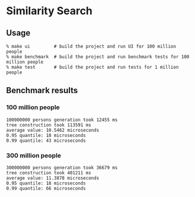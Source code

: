 # Similarity Search

## Usage

```
% make ui         # build the project and run UI for 100 million people
% make benchmark  # build the project and run benchmark tests for 100 million people
% make test       # build the project and run tests for 1 million people
```

## Benchmark results

### 100 million people

```
100000000 persons generation took 12455 ms
tree construction took 113591 ms
average value: 10.5462 microseconds
0.95 quantile: 18 microseconds
0.99 quantile: 43 microseconds
```

### 300 million people

```
300000000 persons generation took 36679 ms
tree construction took 401211 ms
average value: 11.3878 microseconds
0.95 quantile: 18 microseconds
0.99 quantile: 66 microseconds
```